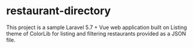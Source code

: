 # restaurant-directory
This project is a sample Laravel 5.7 + Vue web application built on Listing theme of ColorLib for listing and filtering restaurants provided as a JSON file.
